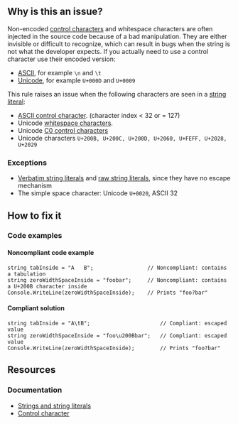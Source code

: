 ## Why is this an issue?

Non-encoded [control characters](https://en.wikipedia.org/wiki/Control_character) and whitespace characters are often injected in the
source code because of a bad manipulation. They are either invisible or difficult to recognize, which can result in bugs when the string is not what
the developer expects. If you actually need to use a control character use their encoded version:

-  [ASCII](https://en.wikipedia.org/wiki/ASCII), for example `\n` and `\t`
-  [Unicode](https://en.wikipedia.org/wiki/Unicode), for example `U+000D` and `U+0009`

This rule raises an issue when the following characters are seen in a [string literal](https://learn.microsoft.com/en-us/dotnet/csharp/programming-guide/strings/):

-  [ASCII control character](https://en.wikipedia.org/wiki/ASCII#Control_characters). (character index &lt; 32 or = 127)
-  Unicode [whitespace characters](https://en.wikipedia.org/wiki/Unicode_character_property#Whitespace).
-  Unicode [C0 control characters](https://en.wikipedia.org/wiki/C0_and_C1_control_codes)
-  Unicode characters `U+200B, U+200C, U+200D, U+2060, U+FEFF, U+2028, U+2029`

### Exceptions

-  [Verbatim string literals](https://learn.microsoft.com/en-us/dotnet/csharp/programming-guide/strings/#verbatim-string-literals) and
  [raw string literals](https://learn.microsoft.com/en-us/dotnet/csharp/programming-guide/strings/#raw-string-literals), since they have no
  escape mechanism
-  The simple space character: Unicode `U+0020`, ASCII 32

## How to fix it

### Code examples

#### Noncompliant code example

    string tabInside = "A	B";                 // Noncompliant: contains a tabulation
    string zeroWidthSpaceInside = "foo​bar";     // Noncompliant: contains a U+200B character inside
    Console.WriteLine(zeroWidthSpaceInside);    // Prints "foo?bar"

#### Compliant solution

    string tabInside = "A\tB";                      // Compliant: escaped value
    string zeroWidthSpaceInside = "foo\u200Bbar";   // Compliant: escaped value
    Console.WriteLine(zeroWidthSpaceInside);        // Prints "foo?bar"

## Resources

### Documentation

-  [Strings and string literals](https://learn.microsoft.com/en-us/dotnet/csharp/programming-guide/strings/)
-  [Control character](https://en.wikipedia.org/wiki/Control_character)